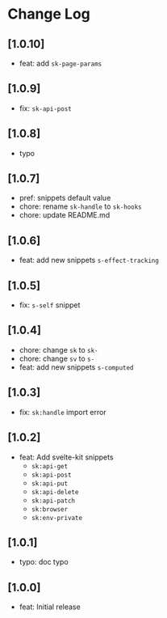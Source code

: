 # Change Log

## [1.0.10]
- feat: add `sk-page-params`

## [1.0.9]
- fix: `sk-api-post`

## [1.0.8]
- typo

## [1.0.7]
- pref: snippets default value
- chore: rename `sk-handle` to `sk-hooks`
- chore: update README.md

## [1.0.6]

- feat: add new snippets `s-effect-tracking`

## [1.0.5]

- fix: `s-self` snippet

## [1.0.4]

- chore: change `sk` to `sk-`
- chore: change `sv` to `s-`
- feat: add new snippets `s-computed`

## [1.0.3]

- fix: `sk:handle` import error

## [1.0.2]

- feat: Add svelte-kit snippets
  - `sk:api-get`
  - `sk:api-post`
  - `sk:api-put`
  - `sk:api-delete`
  - `sk:api-patch`
  - `sk:browser`
  - `sk:env-private`

## [1.0.1]

- typo: doc typo

## [1.0.0]

- feat: Initial release
